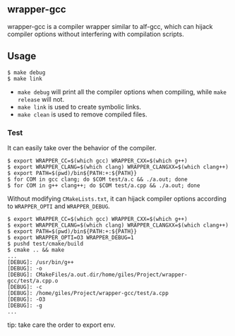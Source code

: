 ## wrapper-gcc

wrapper-gcc is a compiler wrapper similar to alf-gcc, which can hijack compiler options without interfering with compilation scripts.



## Usage

```
$ make debug
$ make link
```
-  `make debug` will print all the compiler options when compiling, while `make release` will not.
- `make link` is used to create symbolic links.
- `make clean` is used to remove compiled files.


### Test

It can easily take over the behavior of the compiler.

```
$ export WRAPPER_CC=$(which gcc) WRAPPER_CXX=$(which g++)
$ export WRAPPER_CLANG=$(which clang) WRAPPER_CLANGXX=$(which clang++)
$ export PATH=$(pwd)/bin${PATH:+:${PATH}}
$ for COM in gcc clang; do $COM test/a.c && ./a.out; done
$ for COM in g++ clang++; do $COM test/a.cpp && ./a.out; done 
```

Without modifying `CMakeLists.txt`, it can hijack compiler options according to `WRAPPER_OPTI` and `WRAPPER_DEBUG`.

```
$ export WRAPPER_CC=$(which gcc) WRAPPER_CXX=$(which g++)
$ export WRAPPER_CLANG=$(which clang) WRAPPER_CLANGXX=$(which clang++)
$ export PATH=$(pwd)/bin${PATH:+:${PATH}}
$ export WRAPPER_OPTI=O3 WRAPPER_DEBUG=1
$ pushd test/cmake/build
$ cmake .. && make
...
[DEBUG]: /usr/bin/g++
[DEBUG]: -o
[DEBUG]: CMakeFiles/a.out.dir/home/giles/Project/wrapper-gcc/test/a.cpp.o
[DEBUG]: -c
[DEBUG]: /home/giles/Project/wrapper-gcc/test/a.cpp
[DEBUG]: -O3
[DEBUG]: -g
...
```
tip: take care the order to export env.

